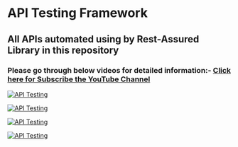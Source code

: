 # API Testing Framework

## All APIs automated using by Rest-Assured Library in this repository
### Please go through below videos for detailed information:- [Click here for Subscribe the YouTube Channel](https://www.youtube.com/channel/UCLTE4_DaxM3w2pqjIrnkO8A?sub_confirmation=1)

[![API Testing](https://img.youtube.com/vi/lhPfsHN2N1U/0.jpg)](
https://www.youtube.com/watch?v=lhPfsHN2N1U "Tutorial Part 1")

[![API Testing](https://img.youtube.com/vi/HdYp_6uxXDI/0.jpg)](
https://www.youtube.com/watch?v=HdYp_6uxXDI "Tutorial Part 2")

[![API Testing](https://img.youtube.com/vi/8fKFnDhzBoM/0.jpg)](
https://www.youtube.com/watch?v=8fKFnDhzBoM "Tutorial Part 3")

[![API Testing](https://img.youtube.com/vi/lLvE2N73M94/0.jpg)](
https://www.youtube.com/watch?v=lLvE2N73M94 "Tutorial Part 4")
